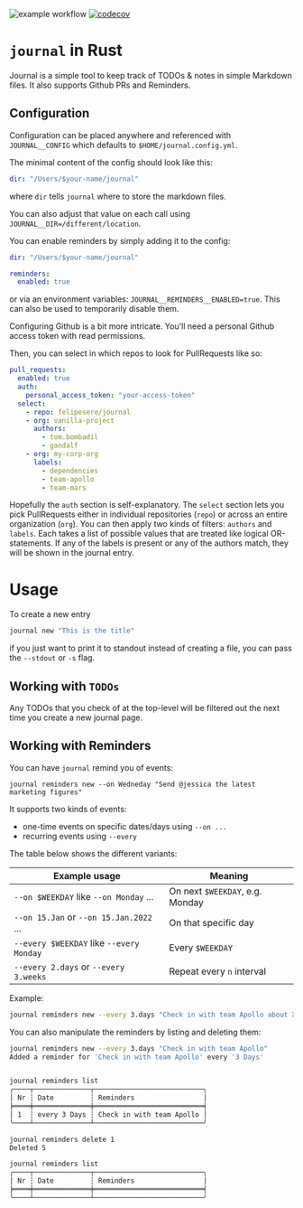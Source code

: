 ![example workflow](https://github.com/felipesere/journal/actions/workflows/action.yml/badge.svg)
[![codecov](https://codecov.io/gh/felipesere/journal/branch/main/graph/badge.svg?token=Z6YMTZ77FR)](https://codecov.io/gh/felipesere/journal)

# `journal` in Rust

Journal is a simple tool to keep track of TODOs & notes in simple Markdown files.
It also supports Github PRs and Reminders.

## Configuration

Configuration can be placed anywhere and referenced with `JOURNAL__CONFIG` which defaults to `$HOME/journal.config.yml`.

The minimal content of the config should look like this:

```yaml
dir: "/Users/$your-name/journal"
```

where `dir` tells `journal` where to store the markdown files.

You can also adjust that value on each call using `JOURNAL__DIR=/different/location`.

You can enable reminders by simply adding it to the config:

```yaml
dir: "/Users/$your-name/journal"

reminders:
  enabled: true
```

or via an environment variables: `JOURNAL__REMINDERS__ENABLED=true`.
This can also be used to temporarily disable them.

Configuring Github is a bit more intricate.
You'll need a personal Github access token with read permissions.

Then, you can select in which repos to look for PullRequests like so:

```yaml
pull_requests:
  enabled: true
  auth:
    personal_access_token: "your-access-token"
  select:
    - repo: felipesere/journal
    - org: vanilla-project
      authors:
        - tom.bombadil
        - gandalf
    - org: my-corp-org
      labels:
        - dependencies
        - team-apollo
        - team-mars
```

Hopefully the `auth` section is self-explanatory.
The `select` section lets you pick PullRequests either in individual repositories (`repo`)
or across an entire organization (`org`).
You can then apply two kinds of filters: `authors` and `labels`.
Each takes a list of possible values that are treated like logical OR-statements.
If any of the labels is present or any of the authors match, they will be shown in the journal entry.

# Usage

To create a new entry
```sh
journal new "This is the title"
```

if you just want to print it to standout instead of creating a file, you can pass the `--stdout` or `-s` flag.

## Working with `TODOs`

Any TODOs that you check of at the top-level will be filtered out the next time you create a new journal page.

## Working with Reminders

You can have `journal` remind you of events:

`journal reminders new --on Wedneday "Send @jessica the latest marketing figures"`

It supports two kinds of events:

* one-time events on specific dates/days using `--on ...`
* recurring events using `--every`

The table below shows the different variants:

| Example usage                            | Meaning                         |
| ---------------------------------------- | ------------------------------- |
| `--on $WEEKDAY` like `--on Monday` ...   | On next `$WEEKDAY`, e.g. Monday |
| `--on 15.Jan` or  `--on 15.Jan.2022` ... | On that specific day            |
| `--every $WEEKDAY` like `--every Monday` | Every `$WEEKDAY`                |
| `--every 2.days` or `--every 3.weeks`    | Repeat every `n` interval       |

Example:
```sh
journal reminders new --every 3.days "Check in with team Apollo about X"
```

You can also manipulate the reminders by listing and deleting them:

```sh
journal reminders new --every 3.days "Check in with team Apollo"
Added a reminder for 'Check in with team Apollo' every '3 Days'


journal reminders list
╭────┬──────────────┬───────────────────────────╮
│ Nr ┆ Date         ┆ Reminders                 │
╞════╪══════════════╪═══════════════════════════╡
│ 1  ┆ every 3 Days ┆ Check in with team Apollo │
╰────┴──────────────┴───────────────────────────╯

journal reminders delete 1
Deleted 5

journal reminders list
╭────┬──────────────┬───────────────────────────╮
│ Nr ┆ Date         ┆ Reminders                 │
╞════╪══════════════╪═══════════════════════════╡
╰────┴──────────────┴───────────────────────────╯
```
